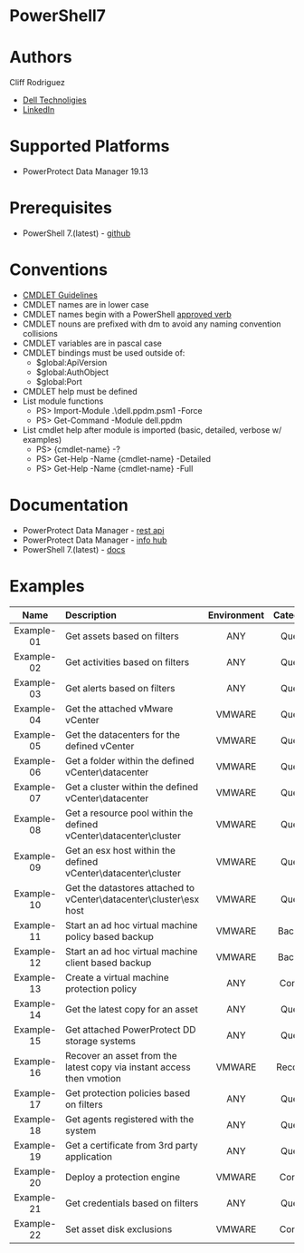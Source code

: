 # PowerShell7
# Authors
Cliff Rodriguez
  * [Dell Technoligies](https://www.dell.com/en-us)
  * [LinkedIn](https://www.linkedin.com/in/cliff-rodriguez-6673422b/)
# Supported Platforms
* PowerProtect Data Manager 19.13
# Prerequisites
* PowerShell 7.(latest) - [github](https://github.com/PowerShell/powershell/releases)
# Conventions
* [CMDLET Guidelines](https://learn.microsoft.com/en-us/powershell/scripting/developer/cmdlet/strongly-encouraged-development-guidelines?view=powershell-7.3)
* CMDLET names are in lower case
* CMDLET names begin with a PowerShell [approved verb](https://learn.microsoft.com/en-us/powershell/scripting/developer/cmdlet/approved-verbs-for-windows-powershell-commands?view=powershell-7.3)
* CMDLET nouns are prefixed with dm to avoid any naming convention collisions
* CMDLET variables are in pascal case
* CMDLET bindings must be used outside of:
  * $global:ApiVersion
  * $global:AuthObject
  * $global:Port
* CMDLET help must be defined
* List module functions
  * PS> Import-Module .\dell.ppdm.psm1 -Force
  * PS> Get-Command -Module dell.ppdm
* List cmdlet help after module is imported (basic, detailed, verbose w/ examples)
  * PS> {cmdlet-name} -?
  * PS> Get-Help -Name {cmdlet-name} -Detailed
  * PS> Get-Help -Name {cmdlet-name} -Full
# Documentation
* PowerProtect Data Manager - [rest api](https://developer.dell.com/apis/4378/versions/19.13.0/docs/introduction.md)
* PowerProtect Data Manager - [info hub](https://www.dell.com/support/kbdoc/en-us/000196987/dell-powerprotect-data-manager-info-hub-product-documents-and-information?lang=en)
* PowerShell 7.(latest) - [docs](https://learn.microsoft.com/en-us/powershell)


# Examples
| Name        | Description                                                              | Environment | Category |
|:-----------:|:-------------------------------------------------------------------------|:-----------:|:--------:|
| Example-01  | Get assets based on filters                                              | ANY         | Query    |
| Example-02  | Get activities based on filters                                          | ANY         | Query    |
| Example-03  | Get alerts based on filters                                              | ANY         | Query    |
| Example-04  | Get the attached vMware vCenter                                          | VMWARE      | Query    |
| Example-05  | Get the datacenters for the defined vCenter                              | VMWARE      | Query    |
| Example-06  | Get a folder within the defined vCenter\datacenter                       | VMWARE      | Query    |
| Example-07  | Get a cluster within the defined vCenter\datacenter                      | VMWARE      | Query    |
| Example-08  | Get a resource pool within the defined vCenter\datacenter\cluster        | VMWARE      | Query    |
| Example-09  | Get an esx host within the defined vCenter\datacenter\cluster            | VMWARE      | Query    |
| Example-10  | Get the datastores attached to vCenter\datacenter\cluster\esx host       | VMWARE      | Query    |
| Example-11  | Start an ad hoc virtual machine policy based backup                      | VMWARE      | Backup   |
| Example-12  | Start an ad hoc virtual machine client based backup                      | VMWARE      | Backup   |
| Example-13  | Create a virtual machine protection policy                               | ANY         | Config   |
| Example-14  | Get the latest copy for an asset                                         | ANY         | Query    |
| Example-15  | Get attached PowerProtect DD storage systems                             | ANY         | Query    |
| Example-16  | Recover an asset from the latest copy via instant access then vmotion    | VMWARE      | Recover  |
| Example-17  | Get protection policies based on filters                                 | ANY         | Query    |
| Example-18  | Get agents registered with the system                                    | ANY         | Query    |
| Example-19  | Get a certificate from 3rd party application                             | ANY         | Query    |
| Example-20  | Deploy a protection engine                                               | VMWARE      | Config   |
| Example-21  | Get credentials based on filters                                         | ANY         | Query    |
| Example-22  | Set asset disk exclusions                                                | VMWARE      | Config   |